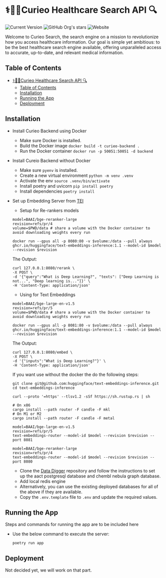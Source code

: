 # ⚕️🧬🔬Curieo Healthcare Search API 🔍

![Current Version](https://img.shields.io/badge/version-v0.1-blue)
![GitHub Org's stars](https://img.shields.io/github/stars/curieo-org)
![Website](https://img.shields.io/website?url=http%3A%2F%2Fcurieo.org%2F)

Welcome to Curieo Search, the search engine on a mission to revolutionize how you access
healthcare information. Our
goal is simple yet ambitious: to be the best healthcare search engine available,
offering unparalleled access to
accurate, up-to-date, and relevant medical information.

## Table of Contents

- [⚕️🧬🔬Curieo Healthcare Search API 🔍](#️curieo-healthcare-search-api-)
  - [Table of Contents](#table-of-contents)
  - [Installation](#installation)
  - [Running the App](#running-the-app)
  - [Deployment](#deployment)

## Installation

- Install Curieo Backend using Docker
    - Make sure Docker is installed.
    - Build the Docker image `docker build -t curieo-backend .`
    - Run the Docker container `docker run -p 50051:50051 -d backend`

- Install Cureio Backend without Docker
    - Make sure `pyenv` is installed.
    - Create a new virtual environment `python -m venv .venv`
    - Activate the env `source .venv/bin/activate`
    - Install poetry and uvicorn `pip install poetry`
    - Install dependencies `poetry install`


- Set up Embedding Server
  from [TEI](https://github.com/huggingface/text-embeddings-inference/tree/main)

    - Setup for Re-rankers models

  ```
  model=BAAI/bge-reranker-large
  revision=refs/pr/4
  volume=$PWD/data # share a volume with the Docker container to avoid downloading weights every run

  docker run --gpus all -p 8080:80 -v $volume:/data --pull always ghcr.io/huggingface/text-embeddings-inference:1.1 --model-id $model --revision $revision
  ```

  The Output:

  ```
  curl 127.0.0.1:8080/rerank \
  -X POST \
  -d '{"query":"What is Deep Learning?", "texts": ["Deep Learning is not...", "Deep learning is..."]}' \
  -H 'Content-Type: application/json'
  ```

    - Using for Text Embeddings

  ```
  model=BAAI/bge-large-en-v1.5
  revision=refs/pr/5
  volume=$PWD/data # share a volume with the Docker container to avoid downloading weights every run

  docker run --gpus all -p 8081:80 -v $volume:/data --pull always ghcr.io/huggingface/text-embeddings-inference:1.1 --model-id $model --revision $revision
  ```

  The Output:

  ```
  curl 127.0.0.1:8080/embed \
  -X POST \
  -d '{"inputs":"What is Deep Learning?"}' \
  -H 'Content-Type: application/json'
  ```

  If you want use without the docker the do the following steps:

  ```
  git clone git@github.com:huggingface/text-embeddings-inference.git
  cd text-embeddings-inference

  curl --proto '=https' --tlsv1.2 -sSf https://sh.rustup.rs | sh

  # On x86
  cargo install --path router -F candle -F mkl
  # On M1 or M2
  cargo install --path router -F candle -F metal

  model=BAAI/bge-large-en-v1.5
  revision=refs/pr/5
  text-embeddings-router --model-id $model --revision $revision --port 8081

  model=BAAI/bge-reranker-large
  revision=refs/pr/4
  text-embeddings-router --model-id $model --revision $revision --port 8080
  ```

    - Clone the [Data Digger](https://github.com/curieo-org/data-digger) repository and
      follow the instructions to set
      up the aact postgresql database and chembl nebula graph database.
    - Add local redis engine
    - Alternatively, you can use the existing deployed databases for all of the above if
      they are available.
    - Copy the `.env.template` file to `.env` and update the required values.

## Running the App

Steps and commands for running the app are to be included here

- Use the below command to execute the server:

  ```
  poetry run app
  ```

## Deployment

Not decided yet, we will work on that part.

